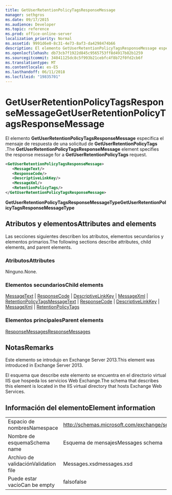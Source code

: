 ```yaml
---
title: GetUserRetentionPolicyTagsResponseMessage
manager: sethgros
ms.date: 09/17/2015
ms.audience: Developer
ms.topic: reference
ms.prod: office-online-server
localization_priority: Normal
ms.assetid: 9991d6e0-8c31-4e73-8af3-da4298474b66
description: El elemento GetUserRetentionPolicyTagsResponseMessage especifica el mensaje de respuesta de una solicitud de GetUserRetentionPolicyTags.
ms.openlocfilehash: db73cb7f1922d845c9565753ff8d4917b82b1259
ms.sourcegitcommit: 34041125dc8c5f993b21cebfc4f8b72f0fd2cb6f
ms.translationtype: MT
ms.contentlocale: es-ES
ms.lasthandoff: 06/11/2018
ms.locfileid: "19835701"
---
```

# <a name="getuserretentionpolicytagsresponsemessage"></a><span data-ttu-id="fc7f9-103">GetUserRetentionPolicyTagsResponseMessage</span><span class="sxs-lookup"><span data-stu-id="fc7f9-103">GetUserRetentionPolicyTagsResponseMessage</span></span>

<span data-ttu-id="fc7f9-104">El elemento **GetUserRetentionPolicyTagsResponseMessage** especifica el mensaje de respuesta de una solicitud de **GetUserRetentionPolicyTags** .</span><span class="sxs-lookup"><span data-stu-id="fc7f9-104">The **GetUserRetentionPolicyTagsResponseMessage** element specifies the response message for a **GetUserRetentionPolicyTags** request.</span></span> 
  
```XML
<GetUserRetentionPolicyTagsResponseMessage>
   <MessageText/>
   <ResponseCode/>
   <DescriptiveLinkKey/>
   <MessageXml/>
   <RetentionPolicyTags/>
</GetUserRetentionPolicyTagsResponseMessage>
```

 <span data-ttu-id="fc7f9-105">**GetUserRetentionPolicyTagsResponseMessageType**</span><span class="sxs-lookup"><span data-stu-id="fc7f9-105">**GetUserRetentionPolicyTagsResponseMessageType**</span></span>
## <a name="attributes-and-elements"></a><span data-ttu-id="fc7f9-106">Atributos y elementos</span><span class="sxs-lookup"><span data-stu-id="fc7f9-106">Attributes and elements</span></span>

<span data-ttu-id="fc7f9-107">Las secciones siguientes describen los atributos, elementos secundarios y elementos primarios.</span><span class="sxs-lookup"><span data-stu-id="fc7f9-107">The following sections describe attributes, child elements, and parent elements.</span></span>
  
### <a name="attributes"></a><span data-ttu-id="fc7f9-108">Atributos</span><span class="sxs-lookup"><span data-stu-id="fc7f9-108">Attributes</span></span>

<span data-ttu-id="fc7f9-109">Ninguno.</span><span class="sxs-lookup"><span data-stu-id="fc7f9-109">None.</span></span>
  
### <a name="child-elements"></a><span data-ttu-id="fc7f9-110">Elementos secundarios</span><span class="sxs-lookup"><span data-stu-id="fc7f9-110">Child elements</span></span>

<span data-ttu-id="fc7f9-111">[MessageText](messagetext.md) | [ResponseCode](responsecode.md) | [DescriptiveLinkKey](descriptivelinkkey.md) | [MessageXml](messagexml.md) | [RetentionPolicyTags](retentionpolicytags.md)</span><span class="sxs-lookup"><span data-stu-id="fc7f9-111">[MessageText](messagetext.md) | [ResponseCode](responsecode.md) | [DescriptiveLinkKey](descriptivelinkkey.md) | [MessageXml](messagexml.md) | [RetentionPolicyTags](retentionpolicytags.md)</span></span>
  
### <a name="parent-elements"></a><span data-ttu-id="fc7f9-112">Elementos principales</span><span class="sxs-lookup"><span data-stu-id="fc7f9-112">Parent elements</span></span>

[<span data-ttu-id="fc7f9-113">ResponseMessages</span><span class="sxs-lookup"><span data-stu-id="fc7f9-113">ResponseMessages</span></span>](responsemessages.md)
  
## <a name="remarks"></a><span data-ttu-id="fc7f9-114">Notas</span><span class="sxs-lookup"><span data-stu-id="fc7f9-114">Remarks</span></span>

<span data-ttu-id="fc7f9-115">Este elemento se introdujo en Exchange Server 2013.</span><span class="sxs-lookup"><span data-stu-id="fc7f9-115">This element was introduced in Exchange Server 2013.</span></span>
  
<span data-ttu-id="fc7f9-116">El esquema que describe este elemento se encuentra en el directorio virtual IIS que hospeda los servicios Web Exchange.</span><span class="sxs-lookup"><span data-stu-id="fc7f9-116">The schema that describes this element is located in the IIS virtual directory that hosts Exchange Web Services.</span></span>
  
## <a name="element-information"></a><span data-ttu-id="fc7f9-117">Información del elemento</span><span class="sxs-lookup"><span data-stu-id="fc7f9-117">Element information</span></span>

|||
|:-----|:-----|
|<span data-ttu-id="fc7f9-118">Espacio de nombres</span><span class="sxs-lookup"><span data-stu-id="fc7f9-118">Namespace</span></span>  <br/> |http://schemas.microsoft.com/exchange/services/2006/messages  <br/> |
|<span data-ttu-id="fc7f9-119">Nombre de esquema</span><span class="sxs-lookup"><span data-stu-id="fc7f9-119">Schema name</span></span>  <br/> |<span data-ttu-id="fc7f9-120">Esquema de mensajes</span><span class="sxs-lookup"><span data-stu-id="fc7f9-120">Messages schema</span></span>  <br/> |
|<span data-ttu-id="fc7f9-121">Archivo de validación</span><span class="sxs-lookup"><span data-stu-id="fc7f9-121">Validation file</span></span>  <br/> |<span data-ttu-id="fc7f9-122">Messages.xsd</span><span class="sxs-lookup"><span data-stu-id="fc7f9-122">messages.xsd</span></span>  <br/> |
|<span data-ttu-id="fc7f9-123">Puede estar vacío</span><span class="sxs-lookup"><span data-stu-id="fc7f9-123">Can be empty</span></span>  <br/> |<span data-ttu-id="fc7f9-124">falso</span><span class="sxs-lookup"><span data-stu-id="fc7f9-124">false</span></span>  <br/> |
   

